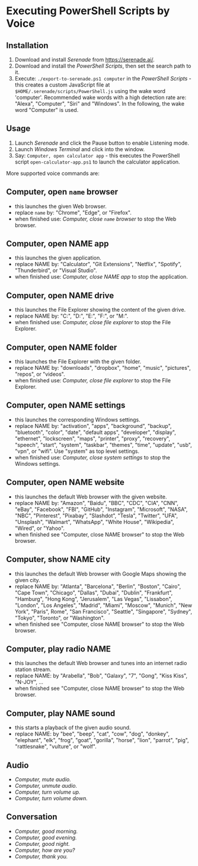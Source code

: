 Executing PowerShell Scripts by Voice
=====================================


Installation
------------
1. Download and install *Serenade* from https://serenade.ai/.
2. Download and install the *PowerShell Scripts*, then set the search path to it.
3. Execute: `./export-to-serenade.ps1 computer` in the *PowerShell Scripts* - this creates a custom JavaScript file at `$HOME/.serenade/scripts/PowerShell.js` using the wake word 'computer'. Recommended wake words with a high detection rate are: "Alexa", "Computer", "Siri" and "Windows". In the following, the wake word "Computer" is used.


Usage
-----
1. Launch *Serenade* and click the Pause button to enable Listening mode.
2. Launch *Windows Terminal* and click into the window.
3. Say: `Computer, open calculator app` - this executes the PowerShell script `open-calculator-app.ps1` to launch the calculator application.

More supported voice commands are:


Computer, open `name` browser
--------------------------------
* this launches the given Web browser.
* replace `name` by: "Chrome", "Edge", or "Firefox".
* when finished use: *Computer, close `name` browser* to stop the Web browser.


Computer, open NAME app
--------------------------
* this launches the given application.
* replace NAME by: "Calculator", "Git Extensions", "Netflix", "Spotify", "Thunderbird", or "Visual Studio".
* when finished use: *Computer, close NAME app* to stop the application.


Computer, open NAME drive
----------------------------
* this launches the File Explorer showing the content of the given drive.
* replace NAME by: "C:", "D:", "E:", "F:", or "M:".
* when finished use: *Computer, close file explorer* to stop the File Explorer.


Computer, open NAME folder
--------------------------
* this launches the File Explorer with the given folder.
* replace NAME by: "downloads", "dropbox", "home", "music", "pictures", "repos", or "videos".
* when finished use: *Computer, close file explorer* to stop the File Explorer.


Computer, open NAME settings
-------------------------------
* this launches the corresponding Windows settings.
* replace NAME by: "activation", "apps", "background", "backup", "bluetooth", "color", "date", "default apps", "developer", "display", "ethernet", "lockscreen", "maps", "printer", "proxy", "recovery", "speech", "start", "system", "taskbar", "themes", "time", "update", "usb", "vpn", or "wifi". Use "system" as top level settings.
* when finished use: *Computer, close system settings* to stop the Windows settings.


Computer, open NAME website
---------------------------
* this launches the default Web browser with the given website.
* replace NAME by: "Amazon", "Baidu", "BBC", "CDC", "CIA", "CNN", "eBay", "Facebook", "FBI", "GitHub", "Instagram", "Microsoft", "NASA", "NBC", "Pinterest", "Pixabay", "Slashdot", "Tesla", "Twitter", "UFA", "Unsplash", "Walmart", "WhatsApp", "White House", "Wikipedia", "Wired", or "Yahoo".
* when finished see "Computer, close NAME browser" to stop the Web browser.


Computer, show NAME city
------------------------
* this launches the default Web browser with Google Maps showing the given city.
* replace NAME by: "Atlanta", "Barcelona", "Berlin", "Boston", "Cairo", "Cape Town", "Chicago", "Dallas", "Dubai", "Dublin", "Frankfurt", "Hamburg", "Hong Kong", "Jerusalem", "Las Vegas", "Lissabon", "London", "Los Angeles", "Madrid", "Miami", "Moscow", "Munich", "New York", "Paris", Rome", "San Francisco", "Seattle", "Singapore", "Sydney", "Tokyo", "Toronto", or "Washington".
* when finished see "Computer, close NAME browser" to stop the Web browser.


Computer, play radio NAME
-------------------------
* this launches the default Web browser and tunes into an internet radio station stream.
* replace NAME: by "Arabella", "Bob", "Galaxy", "7", "Gong", "Kiss Kiss", "N-JOY", ...
* when finished see "Computer, close NAME browser" to stop the Web browser.


Computer, play NAME sound
-------------------------
* this starts a playback of the given audio sound.
* replace NAME: by "bee", "beep", "cat", "cow", "dog", "donkey", "elephant", "elk", "frog", "goat", "gorilla", "horse", "lion", "parrot", "pig", "rattlesnake", "vulture", or "wolf".


Audio
-----
* *Computer, mute audio.*
* *Computer, unmute audio.*
* *Computer, turn volume up.*
* *Computer, turn volume down.*


Conversation
------------
* *Computer, good morning.*
* *Computer, good evening.*
* *Computer, good night.*
* *Computer, how are you?*
* *Computer, thank you.*
